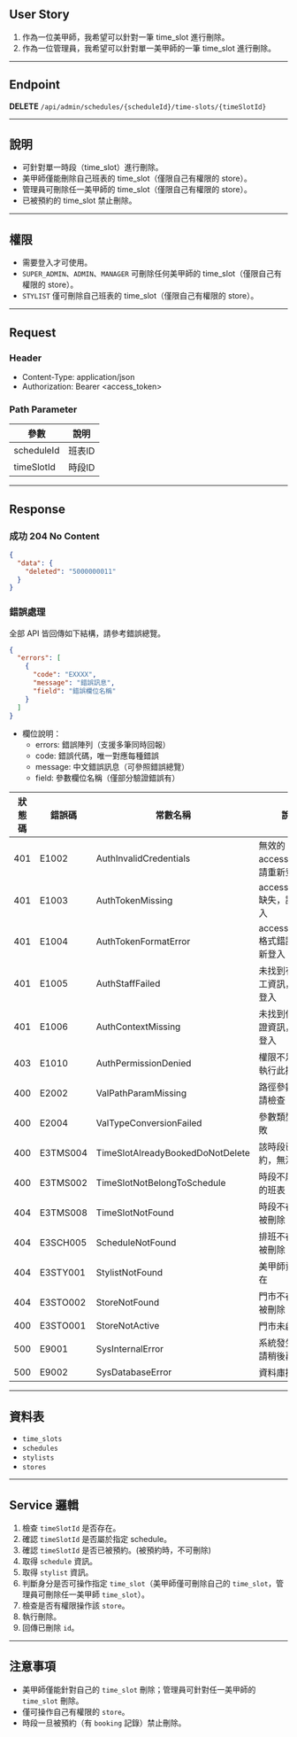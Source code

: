## User Story

1. 作為一位美甲師，我希望可以針對一筆 time_slot 進行刪除。
2. 作為一位管理員，我希望可以針對單一美甲師的一筆 time_slot 進行刪除。

---

## Endpoint

**DELETE** `/api/admin/schedules/{scheduleId}/time-slots/{timeSlotId}`

---

## 說明

- 可針對單一時段（time_slot）進行刪除。
- 美甲師僅能刪除自己班表的 time_slot（僅限自己有權限的 store）。
- 管理員可刪除任一美甲師的 time_slot（僅限自己有權限的 store）。
- 已被預約的 time_slot 禁止刪除。

---

## 權限

- 需要登入才可使用。
- `SUPER_ADMIN`、`ADMIN`、`MANAGER` 可刪除任何美甲師的 time_slot（僅限自己有權限的 store）。
- `STYLIST` 僅可刪除自己班表的 time_slot（僅限自己有權限的 store）。

---

## Request

### Header

- Content-Type: application/json
- Authorization: Bearer <access_token>

### Path Parameter

| 參數       | 說明   |
| ---------- | ------ |
| scheduleId | 班表ID |
| timeSlotId | 時段ID |

---

## Response

### 成功 204 No Content

```json
{
  "data": {
    "deleted": "5000000011"
  }
}
```

### 錯誤處理

全部 API 皆回傳如下結構，請參考錯誤總覽。

```json
{
  "errors": [
    {
      "code": "EXXXX",
      "message": "錯誤訊息",
      "field": "錯誤欄位名稱"
    }
  ]
}
```

- 欄位說明：
  - errors: 錯誤陣列（支援多筆同時回報）
  - code: 錯誤代碼，唯一對應每種錯誤
  - message: 中文錯誤訊息（可參照錯誤總覽）
  - field: 參數欄位名稱（僅部分驗證錯誤有）

| 狀態碼 | 錯誤碼   | 常數名稱                         | 說明                             |
| ------ | -------- | -------------------------------- | -------------------------------- |
| 401    | E1002    | AuthInvalidCredentials           | 無效的 accessToken，請重新登入   |
| 401    | E1003    | AuthTokenMissing                 | accessToken 缺失，請重新登入     |
| 401    | E1004    | AuthTokenFormatError             | accessToken 格式錯誤，請重新登入 |
| 401    | E1005    | AuthStaffFailed                  | 未找到有效的員工資訊，請重新登入 |
| 401    | E1006    | AuthContextMissing               | 未找到使用者認證資訊，請重新登入 |
| 403    | E1010    | AuthPermissionDenied             | 權限不足，無法執行此操作         |
| 400    | E2002    | ValPathParamMissing              | 路徑參數缺失，請檢查             |
| 400    | E2004    | ValTypeConversionFailed          | 參數類型轉換失敗                 |
| 400    | E3TMS004 | TimeSlotAlreadyBookedDoNotDelete | 該時段已被預約，無法刪除         |
| 400    | E3TMS002 | TimeSlotNotBelongToSchedule      | 時段不屬於指定的班表             |
| 404    | E3TMS008 | TimeSlotNotFound                 | 時段不存在或已被刪除             |
| 404    | E3SCH005 | ScheduleNotFound                 | 排班不存在或已被刪除             |
| 404    | E3STY001 | StylistNotFound                  | 美甲師資料不存在                 |
| 404    | E3STO002 | StoreNotFound                    | 門市不存在或已被刪除             |
| 400    | E3STO001 | StoreNotActive                   | 門市未啟用                       |
| 500    | E9001    | SysInternalError                 | 系統發生錯誤，請稍後再試         |
| 500    | E9002    | SysDatabaseError                 | 資料庫操作失敗                   |

---

## 資料表

- `time_slots`
- `schedules`
- `stylists`
- `stores`

---

## Service 邏輯

1. 檢查 `timeSlotId` 是否存在。
2. 確認 `timeSlotId` 是否屬於指定 schedule。
3. 確認 `timeSlotId` 是否已被預約。(被預約時，不可刪除)
4. 取得 `schedule` 資訊。
5. 取得 `stylist` 資訊。
6. 判斷身分是否可操作指定 `time_slot`（美甲師僅可刪除自己的 `time_slot`，管理員可刪除任一美甲師 `time_slot`）。
7. 檢查是否有權限操作該 `store`。
8. 執行刪除。
9. 回傳已刪除 `id`。

---

## 注意事項

- 美甲師僅能針對自己的 `time_slot` 刪除；管理員可針對任一美甲師的 `time_slot` 刪除。
- 僅可操作自己有權限的 `store`。
- 時段一旦被預約（有 `booking` 記錄）禁止刪除。

